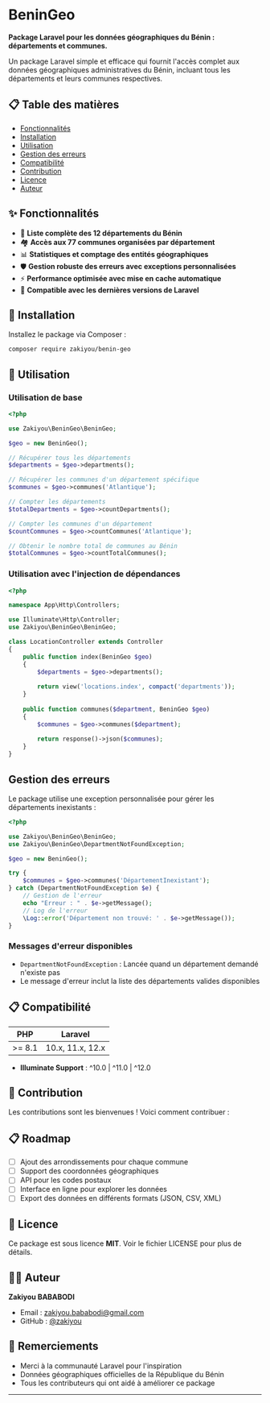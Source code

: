 # BeninGeo


**Package Laravel pour les données géographiques du Bénin : départements et communes.**

Un package Laravel simple et efficace qui fournit l'accès complet aux données géographiques administratives du Bénin, incluant tous les départements et leurs communes respectives.

## 📋 Table des matières

- [Fonctionnalités](#-fonctionnalités)
- [Installation](#-installation)
- [Utilisation](#-utilisation)
- [Gestion des erreurs](#gestion-des-erreurs)
- [Compatibilité](#-compatibilité)
- [Contribution](#-contribution)
- [Licence](#-licence)
- [Auteur](#-auteur)

## ✨ Fonctionnalités

- 📍 **Liste complète des 12 départements du Bénin**
- 🏘️ **Accès aux 77 communes organisées par département**
- 📊 **Statistiques et comptage des entités géographiques**
- 🛡️ **Gestion robuste des erreurs avec exceptions personnalisées**
- ⚡ **Performance optimisée avec mise en cache automatique**
- 📱 **Compatible avec les dernières versions de Laravel**

## 🚀 Installation

Installez le package via Composer :

```bash
composer require zakiyou/benin-geo
```

## 📖 Utilisation

### Utilisation de base

```php
<?php

use Zakiyou\BeninGeo\BeninGeo;

$geo = new BeninGeo();

// Récupérer tous les départements
$departments = $geo->departments();

// Récupérer les communes d'un département spécifique
$communes = $geo->communes('Atlantique');

// Compter les départements
$totalDepartments = $geo->countDepartments();

// Compter les communes d'un département
$countCommunes = $geo->countCommunes('Atlantique');

// Obtenir le nombre total de communes au Bénin
$totalCommunes = $geo->countTotalCommunes();
```

### Utilisation avec l'injection de dépendances

```php
<?php

namespace App\Http\Controllers;

use Illuminate\Http\Controller;
use Zakiyou\BeninGeo\BeninGeo;

class LocationController extends Controller
{
    public function index(BeninGeo $geo)
    {
        $departments = $geo->departments();
        
        return view('locations.index', compact('departments'));
    }
    
    public function communes($department, BeninGeo $geo)
    {
        $communes = $geo->communes($department);
        
        return response()->json($communes);
    }
}


```

##  Gestion des erreurs

Le package utilise une exception personnalisée pour gérer les départements inexistants :

```php
<?php

use Zakiyou\BeninGeo\BeninGeo;
use Zakiyou\BeninGeo\DepartmentNotFoundException;

$geo = new BeninGeo();

try {
    $communes = $geo->communes('DépartementInexistant');
} catch (DepartmentNotFoundException $e) {
    // Gestion de l'erreur
    echo "Erreur : " . $e->getMessage();
    // Log de l'erreur
    \Log::error('Département non trouvé: ' . $e->getMessage());
}
```

### Messages d'erreur disponibles

- `DepartmentNotFoundException` : Lancée quand un département demandé n'existe pas
- Le message d'erreur inclut la liste des départements valides disponibles


## 📋 Compatibilité

 PHP     | Laravel      
---------|-----------------
 >= 8.1  | 10.x, 11.x, 12.x

- **Illuminate Support** : ^10.0 \| ^11.0 \| ^12.0

## 🤝 Contribution

Les contributions sont les bienvenues ! Voici comment contribuer :



## 📋 Roadmap

- [ ] Ajout des arrondissements pour chaque commune
- [ ] Support des coordonnées géographiques
- [ ] API pour les codes postaux
- [ ] Interface en ligne pour explorer les données
- [ ] Export des données en différents formats (JSON, CSV, XML)

## 📄 Licence

Ce package est sous licence **MIT**. Voir le fichier LICENSE pour plus de détails.

## 👨‍💻 Auteur

**Zakiyou BABABODI**
- Email : zakiyou.bababodi@gmail.com
- GitHub : [@zakiyou](https://github.com/zakiyou)

## 🙏 Remerciements

- Merci à la communauté Laravel pour l'inspiration
- Données géographiques officielles de la République du Bénin
- Tous les contributeurs qui ont aidé à améliorer ce package

---
